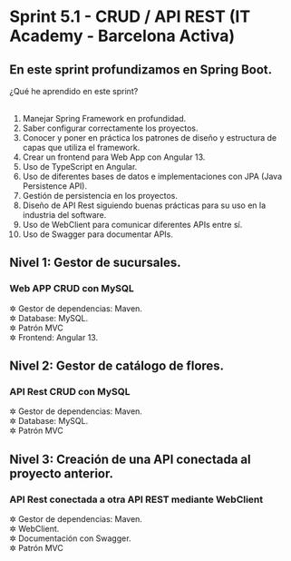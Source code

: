# Sprint 5.1 - CRUD / API REST (IT Academy - Barcelona Activa)

## En este sprint profundizamos en Spring Boot. 


<summary>¿Qué he aprendido en este sprint?</summary>
<br />
<ol>
  <li>Manejar Spring Framework en profundidad.</li>
  <li>Saber configurar correctamente los proyectos.</li>
  <li>Conocer y poner en práctica los patrones de diseño y estructura de capas que utiliza el framework.</li>
  <li>Crear un frontend para Web App con Angular 13.</li>
  <li>Uso de TypeScript en Angular.</li>
  <li>Uso de diferentes bases de datos e implementaciones con JPA (Java Persistence API).</li>
  <li>Gestión de persistencia en los proyectos.</li>
  <li>Diseño de API Rest siguiendo buenas prácticas para su uso en la industria del software.</li>
  <li>Uso de WebClient para comunicar diferentes APIs entre sí.</li>
   <li>Uso de Swagger para documentar APIs.</li>
</ol>

## Nivel 1: Gestor de sucursales.

### Web APP CRUD con MySQL

✲ Gestor de dependencias: Maven. <br />
✲ Database: MySQL. <br />
✲ Patrón MVC <br />
✲ Frontend: Angular 13. <br />

## Nivel 2: Gestor de catálogo de flores.

### API Rest CRUD con MySQL

✲ Gestor de dependencias: Maven. <br />
✲ Database: MySQL. <br />
✲ Patrón MVC <br />

## Nivel 3: Creación de una API conectada al proyecto anterior.

### API Rest conectada a otra API REST mediante WebClient

✲ Gestor de dependencias: Maven. <br />
✲ WebClient. <br />
✲ Documentación con Swagger. <br />
✲ Patrón MVC <br />


